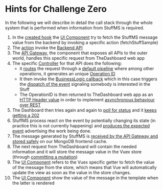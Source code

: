 # Hints for Challenge Zero

In the following we will describe in detail the call stack through the whole system that is performed when information from StuffMS is required.

1. In the [created hook](https://vuejs.org/v2/guide/instance.html#Lifecycle-Diagram) the [UI Component](https://github.com/DanskeBank/MicroEvent/blob/724edef9f3cbbe2cfa9bd654f219c73d611dcddb/TheDashboard/src/components/Header.vue#L55) try to fetch the StuffMS message value from the backend by invoking a specific action (fetchStuffSample)
1. The [action](https://github.com/DanskeBank/MicroEvent/blob/724edef9f3cbbe2cfa9bd654f219c73d611dcddb/TheDashboard/src/store/modules/mod_statistics.js#L24) invoke the [Backend API](https://github.com/DanskeBank/MicroEvent/blob/724edef9f3cbbe2cfa9bd654f219c73d611dcddb/TheDashboard/src/api/businessData.js#L10)
1. The [API Gateway](https://github.com/DanskeBank/MicroEvent/blob/724edef9f3cbbe2cfa9bd654f219c73d611dcddb/APIGateway/api/swagger/swagger.yaml#L42), the component that exposes all APIs to the outer world, handles this specific request from TheDashboard web app
1. The specific [Controller](https://github.com/DanskeBank/MicroEvent/blob/724edef9f3cbbe2cfa9bd654f219c73d611dcddb/APIGateway/api/controllers/stuff.js#L18) for that API does the following:
    * it [routes](https://github.com/DanskeBank/MicroEvent/blob/724edef9f3cbbe2cfa9bd654f219c73d611dcddb/APIGateway/api/helpers/async.js#L15) the request through a [default pipeline](https://github.com/DanskeBank/MicroEvent/blob/724edef9f3cbbe2cfa9bd654f219c73d611dcddb/APIGateway/api/helpers/defaultPipe.js#L50) where among other operations, it generates an unique [Operation ID](https://github.com/DanskeBank/MicroEvent/blob/724edef9f3cbbe2cfa9bd654f219c73d611dcddb/APIGateway/api/helpers/defaultPipe.js#L9)
    * It then invoke the [BusinessLogic callback](https://github.com/DanskeBank/MicroEvent/blob/724edef9f3cbbe2cfa9bd654f219c73d611dcddb/APIGateway/api/helpers/defaultPipe.js#L58) which in this case triggers the [dispatch of the event](https://github.com/DanskeBank/MicroEvent/blob/724edef9f3cbbe2cfa9bd654f219c73d611dcddb/APIGateway/api/controllers/stuff.js#L22) signaling somebody is interested in the Stuff
    * The OperationID is then returned to TheDashboard web app as an [HTTP Header value](https://github.com/DanskeBank/MicroEvent/blob/724edef9f3cbbe2cfa9bd654f219c73d611dcddb/APIGateway/api/helpers/async.js#L24) in order to implement [asynchronous behaviour over REST](http://restcookbook.com/Resources/asynchroneous-operations/)
1. The Dashboard then tries again and again to [poll for status](https://github.com/DanskeBank/MicroEvent/blob/724edef9f3cbbe2cfa9bd654f219c73d611dcddb/TheDashboard/src/utilities/httpHandler.js#L13) and it [keeps getting a 202](https://github.com/DanskeBank/MicroEvent/blob/724edef9f3cbbe2cfa9bd654f219c73d611dcddb/APIGateway/api/helpers/async.js#L47)
1. StuffMS process react on the event by potentially changing its state (in practice this is not currently happening) and [produces the expected event](https://github.com/DanskeBank/MicroEvent/blob/724edef9f3cbbe2cfa9bd654f219c73d611dcddb/StuffMS/src/utilities/rabbitmq.js#L69) advertising the work being done.
1. The message generated by StuffMS is [received by the API Gateway and stored safely](https://github.com/DanskeBank/MicroEvent/blob/724edef9f3cbbe2cfa9bd654f219c73d611dcddb/APIGateway/utilities/rabbitmq.js#L68) on our MongoDB frontend cache.
1. The next request from TheDashboard will contain the needed information and it will store the message value in the Vuex store (through [committing a mutation](https://github.com/DanskeBank/MicroEvent/blob/724edef9f3cbbe2cfa9bd654f219c73d611dcddb/TheDashboard/src/store/modules/mod_statistics.js#L52))
1. The [UI Component](https://github.com/DanskeBank/MicroEvent/blob/724edef9f3cbbe2cfa9bd654f219c73d611dcddb/TheDashboard/src/components/Header.vue#L48) refers to the Vuex specific getter to fetch the value of the message from the store, which means that Vue will automatically update the view as soon as the value in the store changes.
1. The [UI Component](https://github.com/DanskeBank/MicroEvent/blob/724edef9f3cbbe2cfa9bd654f219c73d611dcddb/TheDashboard/src/components/Header.vue#L10) show the value of the message in the template when the latter is rendered
